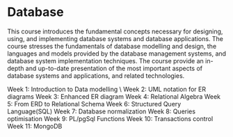 # Database
This course introduces the fundamental concepts necessary for designing, using, and implementing database systems and database applications. 
The course stresses the fundamentals of database modelling and design, the languages and models provided by the database management systems, and database system implementation techniques.
The course provide an in-depth and up-to-date presentation of the most important aspects of database systems and applications, and related technologies.

Week 1: Introduction to Data modelling \\
Week 2: UML notation for ER diagrams
Week 3: Enhanced ER diagram
Week 4: Relational Algebra
Week 5: From ERD to Relational Schema
Week 6: Structured Query Language(SQL)
Week 7: Database normalization
Week 8: Queries optimisation
Week 9: PL/pgSql Functions
Week 10: Transactions control
Week 11: MongoDB
